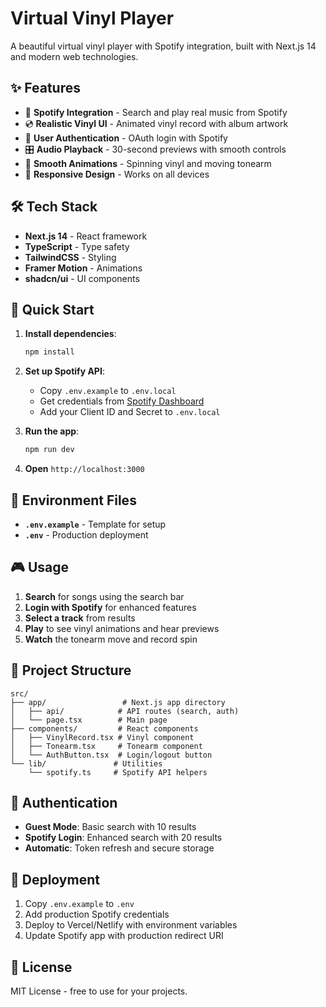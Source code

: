 # Virtual Vinyl Player

A beautiful virtual vinyl player with Spotify integration, built with Next.js 14 and modern web technologies.

## ✨ Features

- 🎵 **Spotify Integration** - Search and play real music from Spotify
- 💿 **Realistic Vinyl UI** - Animated vinyl record with album artwork
- 🔐 **User Authentication** - OAuth login with Spotify
- 🎛️ **Audio Playback** - 30-second previews with smooth controls
- 🎨 **Smooth Animations** - Spinning vinyl and moving tonearm
- 📱 **Responsive Design** - Works on all devices

## 🛠️ Tech Stack

- **Next.js 14** - React framework
- **TypeScript** - Type safety
- **TailwindCSS** - Styling
- **Framer Motion** - Animations
- **shadcn/ui** - UI components

## 🚀 Quick Start

1. **Install dependencies**:
   ```bash
   npm install
   ```

2. **Set up Spotify API**:
   - Copy `.env.example` to `.env.local`
   - Get credentials from [Spotify Dashboard](https://developer.spotify.com/dashboard)
   - Add your Client ID and Secret to `.env.local`

3. **Run the app**:
   ```bash
   npm run dev
   ```

4. **Open** `http://localhost:3000`

## 🔧 Environment Files

- **`.env.example`** - Template for setup
- **`.env`** - Production deployment

## 🎮 Usage

1. **Search** for songs using the search bar
2. **Login with Spotify** for enhanced features
3. **Select a track** from results
4. **Play** to see vinyl animations and hear previews
5. **Watch** the tonearm move and record spin

## 📁 Project Structure

```
src/
├── app/                 # Next.js app directory
│   ├── api/            # API routes (search, auth)
│   └── page.tsx        # Main page
├── components/         # React components
│   ├── VinylRecord.tsx # Vinyl component
│   ├── Tonearm.tsx     # Tonearm component
│   └── AuthButton.tsx  # Login/logout button
└── lib/               # Utilities
    └── spotify.ts     # Spotify API helpers
```

## 🔐 Authentication

- **Guest Mode**: Basic search with 10 results
- **Spotify Login**: Enhanced search with 20 results
- **Automatic**: Token refresh and secure storage

## 🚀 Deployment

1. Copy `.env.example` to `.env`
2. Add production Spotify credentials
3. Deploy to Vercel/Netlify with environment variables
4. Update Spotify app with production redirect URI

## 📄 License

MIT License - free to use for your projects.

